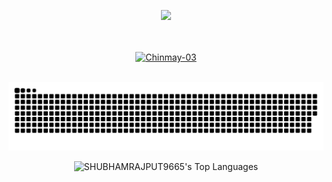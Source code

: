 <p align="center">
  <img src = "https://i.giphy.com/media/v1.Y2lkPTc5MGI3NjExenM0bWRoMHl3cjdyMDRiYm90MXg4MzA0azRvdjU5bjIzMG1sZ3l0ZiZlcD12MV9pbnRlcm5hbF9naWZfYnlfaWQmY3Q9Zw/HscDLzkO8EOTmgkhQP/giphy.gif" width = 100px> <br>
<br>
<br>

<p align="center"> <a href="https://github.com/ryo-ma/github-profile-trophy"><img src="https://github-profile-trophy.vercel.app/?username=SHUBHAMRAJPUT9665" alt="Chinmay-03" /></a> </p>

<div align="center">
<br clear="both">

<img src="https://raw.githubusercontent.com/ankurg132/ankurg132/output/snake.svg" alt="Snake animation" />
</div>

<center>

![SHUBHAMRAJPUT9665's Top Languages](https://github-readme-stats.vercel.app/api/top-langs/?username=SHUBHAMRAJPUT9665&theme=dark&show_icons=true&hide_border=false&layout=compact)
</center>
 
